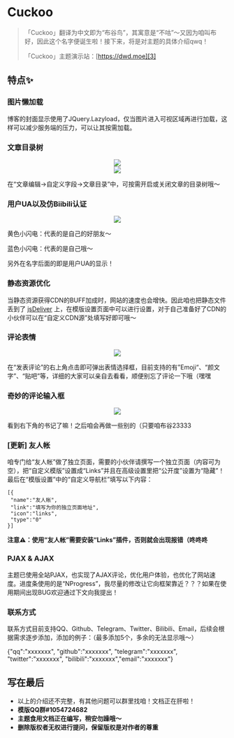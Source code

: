 # Cuckoo

> 「Cuckoo」翻译为中文即为“布谷鸟”，其寓意是“不咕”～又因为咱叫布好，因此这个名字便诞生啦！接下来，将是对主题的具体介绍qwq！
>
> 「Cuckoo」主题演示站：[https://dwd.moe][3]

## 特点✨

### 图片懒加载

博客的封面显示使用了JQuery.Lazyload，仅当图片进入可视区域再进行加载，这样可以减少服务端的压力，可以让其按需加载。

### 文章目录树

<center><img src="https://cdn.jsdelivr.net/gh/bhaoo/Bhao-s-Blog@latest/images/uploads/2020/02/3301945240.png"/></center><center><img src="https://cdn.jsdelivr.net/gh/bhaoo/Bhao-s-Blog@latest/images/uploads/2020/02/1326135897.png"/></center>

在“文章编辑->自定义字段->文章目录”中，可按需开启或关闭文章的目录树哦～

### 用户UA以及仿Biibili认证


<center><img src="https://cdn.jsdelivr.net/gh/bhaoo/Bhao-s-Blog@latest/images/uploads/2020/02/186469640.png"/></center>

黄色小闪电：代表的是自己的好朋友～

蓝色小闪电：代表的是自己哦～

另外在名字后面的即是用户UA的显示！

### 静态资源优化

当静态资源获得CDN的BUFF加成时，网站的速度也会增快。因此咱也把静态文件丢到了 [jsDeliver](https://www.jsdelivr.com/) 上，在模版设置页面中可以进行设置，对于自己准备好了CDN的小伙伴可以在“自定义CDN源”处填写好即可哦～

### 评论表情

<center><img src="https://cdn.jsdelivr.net/gh/bhaoo/Bhao-s-Blog@latest/images/uploads/2020/02/856444410.png"/></center>

在“发表评论”的右上角点击即可弹出表情选择框，目前支持的有”Emoji“、“颜文字”、“贴吧”等，详细的大家可以亲自去看看，顺便别忘了评论一下哦（嘿嘿

### 奇妙的评论输入框

<center><img src="https://cdn.jsdelivr.net/gh/bhaoo/Bhao-s-Blog@latest/images/uploads/2020/02/3943972505.png"/></center>

看到右下角的书记了嘛！之后咱会再做一些别的（只要咱布谷23333

### [更新] 友人帐

咱专门给“友人帐”做了独立页面，需要的小伙伴请撰写一个独立页面（内容可为空），把“自定义模版”设置成“Links”并且在高级设置里把“公开度”设置为“隐藏”！最后在“模版设置”中的“自定义导航栏”填写以下内容：

```
[{
 "name":"友人帐",
 "link":"填写为你的独立页面地址",
 "icon":"links",
 "type":"0"
}]
```



**注意⚠️：使用“友人帐”需要安装“Links”插件，否则就会出现报错（咚咚咚**

### PJAX & AJAX

主题已使用全站PJAX，也实现了AJAX评论，优化用户体验，也优化了网站速度。进度条使用的是“NProgress”，我尽量的修改让它向框架靠近？？？如果在使用期间出现BUG欢迎通过下文向我提出！

### 联系方式

联系方式目前支持QQ、Github、Telegram、Twitter、Bilibili、Email，后续会根据需求逐步添加，添加的例子：（最多添加5个，多余的无法显示哦～）

{"qq":"xxxxxxx", "github":"xxxxxxx", "telegram":"xxxxxxx", "twitter":"xxxxxxx",
"bilibili":"xxxxxxx","email":"xxxxxxx"}

## 写在最后

- 以上的介绍还不完整，有其他问题可以群里找咱！文档正在肝啦！
- **模版QQ群#1054724682**
- **主题食用文档正在编写，稍安勿躁哦～**
- **删除版权者无权进行提问，保留版权是对作者的尊重**


[1]: https://ohmyga.cn/
[2]: https://qwq.best/
[3]:https://dwd.moe
